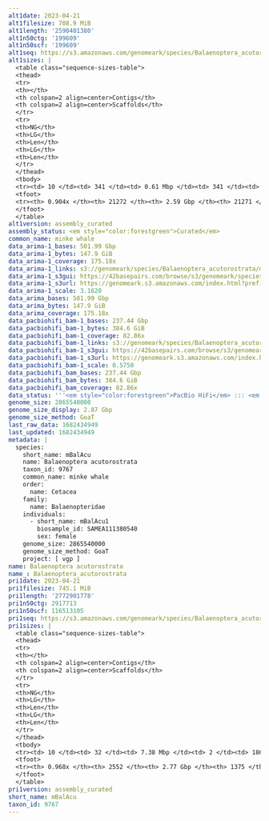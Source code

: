 ```yaml
---
alt1date: 2023-04-21
alt1filesize: 708.9 MiB
alt1length: '2590401380'
alt1n50ctg: '199609'
alt1n50scf: '199609'
alt1seq: https://s3.amazonaws.com/genomeark/species/Balaenoptera_acutorostrata/mBalAcu1/assembly_curated/mBalAcu1.alt.cur.20230421.fasta.gz
alt1sizes: |
  <table class="sequence-sizes-table">
  <thead>
  <tr>
  <th></th>
  <th colspan=2 align=center>Contigs</th>
  <th colspan=2 align=center>Scaffolds</th>
  </tr>
  <tr>
  <th>NG</th>
  <th>LG</th>
  <th>Len</th>
  <th>LG</th>
  <th>Len</th>
  </tr>
  </thead>
  <tbody>
  <tr><td> 10 </td><td> 341 </td><td> 0.61 Mbp </td><td> 341 </td><td> 0.61 Mbp </td></tr><tr><td> 20 </td><td> 901 </td><td> 438.50 Kbp </td><td> 901 </td><td> 438.50 Kbp </td></tr><tr><td> 30 </td><td> 1648 </td><td> 337.53 Kbp </td><td> 1648 </td><td> 337.53 Kbp </td></tr><tr><td> 40 </td><td> 2619 </td><td> 261.47 Kbp </td><td> 2619 </td><td> 261.47 Kbp </td></tr><tr style="background-color:#cccccc;"><td> 50 </td><td> 3875 </td><td> 199.61 Kbp </td><td> 3875 </td><td> 199.61 Kbp </td></tr><tr><td> 60 </td><td> 5543 </td><td> 146.88 Kbp </td><td> 5543 </td><td> 146.88 Kbp </td></tr><tr><td> 70 </td><td> 7934 </td><td> 96.58 Kbp </td><td> 7934 </td><td> 96.58 Kbp </td></tr><tr><td> 80 </td><td> 11908 </td><td> 53.47 Kbp </td><td> 11907 </td><td> 53.49 Kbp </td></tr><tr><td> 90 </td><td> 20517 </td><td> 18.56 Kbp </td><td> 20516 </td><td> 18.56 Kbp </td></tr><tr><td> 100 </td><td> 0 </td><td>  </td><td> 0 </td><td>  </td></tr></tbody>
  <tfoot>
  <tr><th> 0.904x </th><th> 21272 </th><th> 2.59 Gbp </th><th> 21271 </th><th> 2.59 Gbp </th></tr>
  </tfoot>
  </table>
alt1version: assembly_curated
assembly_status: <em style="color:forestgreen">Curated</em>
common_name: minke whale
data_arima-1_bases: 501.99 Gbp
data_arima-1_bytes: 147.9 GiB
data_arima-1_coverage: 175.18x
data_arima-1_links: s3://genomeark/species/Balaenoptera_acutorostrata/mBalAcu1/genomic_data/arima/<br>
data_arima-1_s3gui: https://42basepairs.com/browse/s3/genomeark/species/Balaenoptera_acutorostrata/mBalAcu1/genomic_data/arima/
data_arima-1_s3url: https://genomeark.s3.amazonaws.com/index.html?prefix=species/Balaenoptera_acutorostrata/mBalAcu1/genomic_data/arima/
data_arima-1_scale: 3.1620
data_arima_bases: 501.99 Gbp
data_arima_bytes: 147.9 GiB
data_arima_coverage: 175.18x
data_pacbiohifi_bam-1_bases: 237.44 Gbp
data_pacbiohifi_bam-1_bytes: 384.6 GiB
data_pacbiohifi_bam-1_coverage: 82.86x
data_pacbiohifi_bam-1_links: s3://genomeark/species/Balaenoptera_acutorostrata/mBalAcu1/genomic_data/pacbio_hifi/<br>
data_pacbiohifi_bam-1_s3gui: https://42basepairs.com/browse/s3/genomeark/species/Balaenoptera_acutorostrata/mBalAcu1/genomic_data/pacbio_hifi/
data_pacbiohifi_bam-1_s3url: https://genomeark.s3.amazonaws.com/index.html?prefix=species/Balaenoptera_acutorostrata/mBalAcu1/genomic_data/pacbio_hifi/
data_pacbiohifi_bam-1_scale: 0.5750
data_pacbiohifi_bam_bases: 237.44 Gbp
data_pacbiohifi_bam_bytes: 384.6 GiB
data_pacbiohifi_bam_coverage: 82.86x
data_status: '''<em style="color:forestgreen">PacBio HiFi</em> ::: <em style="color:forestgreen">Arima</em>'''
genome_size: 2865540000
genome_size_display: 2.87 Gbp
genome_size_method: GoaT
last_raw_data: 1682434949
last_updated: 1682434949
metadata: |
  species:
    short_name: mBalAcu
    name: Balaenoptera acutorostrata
    taxon_id: 9767
    common_name: minke whale
    order:
      name: Cetacea
    family:
      name: Balaenopteridae
    individuals:
      - short_name: mBalAcu1
        biosample_id: SAMEA111380540
        sex: female
    genome_size: 2865540000
    genome_size_method: GoaT
    project: [ vgp ]
name: Balaenoptera acutorostrata
name_: Balaenoptera_acutorostrata
pri1date: 2023-04-21
pri1filesize: 745.1 MiB
pri1length: '2772901778'
pri1n50ctg: 2917713
pri1n50scf: 116513105
pri1seq: https://s3.amazonaws.com/genomeark/species/Balaenoptera_acutorostrata/mBalAcu1/assembly_curated/mBalAcu1.pri.cur.20230421.fasta.gz
pri1sizes: |
  <table class="sequence-sizes-table">
  <thead>
  <tr>
  <th></th>
  <th colspan=2 align=center>Contigs</th>
  <th colspan=2 align=center>Scaffolds</th>
  </tr>
  <tr>
  <th>NG</th>
  <th>LG</th>
  <th>Len</th>
  <th>LG</th>
  <th>Len</th>
  </tr>
  </thead>
  <tbody>
  <tr><td> 10 </td><td> 32 </td><td> 7.38 Mbp </td><td> 2 </td><td> 186.39 Mbp </td></tr><tr><td> 20 </td><td> 76 </td><td> 5.61 Mbp </td><td> 4 </td><td> 151.96 Mbp </td></tr><tr><td> 30 </td><td> 133 </td><td> 4.59 Mbp </td><td> 5 </td><td> 144.37 Mbp </td></tr><tr><td> 40 </td><td> 203 </td><td> 3.72 Mbp </td><td> 8 </td><td> 118.66 Mbp </td></tr><tr style="background-color:#cccccc;"><td> 50 </td><td> 290 </td><td style="background-color:#88ff88;"> 2.92 Mbp </td><td> 10 </td><td style="background-color:#88ff88;"> 116.51 Mbp </td></tr><tr><td> 60 </td><td> 404 </td><td> 2.22 Mbp </td><td> 13 </td><td> 94.44 Mbp </td></tr><tr><td> 70 </td><td> 557 </td><td> 1.58 Mbp </td><td> 16 </td><td> 90.09 Mbp </td></tr><tr><td> 80 </td><td> 781 </td><td> 1.01 Mbp </td><td> 19 </td><td> 81.38 Mbp </td></tr><tr><td> 90 </td><td> 1240 </td><td> 372.65 Kbp </td><td> 130 </td><td> 0.52 Mbp </td></tr><tr><td> 100 </td><td> 0 </td><td>  </td><td> 0 </td><td>  </td></tr></tbody>
  <tfoot>
  <tr><th> 0.968x </th><th> 2552 </th><th> 2.77 Gbp </th><th> 1375 </th><th> 2.77 Gbp </th></tr>
  </tfoot>
  </table>
pri1version: assembly_curated
short_name: mBalAcu
taxon_id: 9767
---
```

